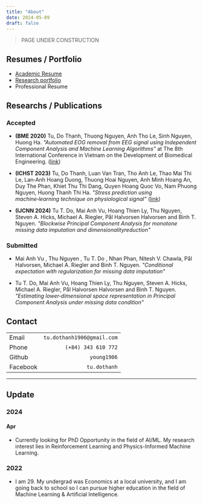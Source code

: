 ```yaml
---
title: "About"
date: 2024-05-09
draft: false 
---
```


<!-- (**May 2024**) Currently looking for PhD Opportunity in the field of AI/ML. My research interest lies in Reinforcement Learning and Physics-Informed Machine Learning. -->

> PAGE UNDER CONSTRUCTION


## Resumes / Portfolio
- [Academic Resume](/pdf/01_cv.pdf)
- [Research portfolio](/pdf/interview-tudo.pdf)
- Professional Resume


## Researchs / Publications

### Accepted

- **(BME 2020)** Tu, Do Thanh, Thuong Nguyen, Anh Tho Le, Sinh Nguyen, Huong Ha. *"Automated EOG removal from EEG signal using Independent Component Analysis and Machine Learning Algorithms"* at The 8th International Conference in Vietnam on the Development of Biomedical Engineering. ([link]())

- **(ICHST 2023)** Tu, Do Thanh, Luan Van Tran, Tho Anh Le, Thao Mai Thi Le, Lan‑Anh Hoang Duong, Thuong Hoai Nguyen, Anh Minh Hoang An, Duy The Phan, Khiet Thu Thi Dang, Quyen Hoang Quoc Vo, Nam Phuong Nguyen, Huong Thanh Thi Ha. *"Stress prediction using machine‑learning technique on physiological signal"* ([link]())

- **(IJCNN 2024)** Tu T. Do, Mai Anh Vu, Hoang Thien Ly, Thu Nguyen, Steven A. Hicks, Michael A. Riegler, Pål Halvorsen Halvorsen and Binh T. Nguyen. *"Blockwise Principal Component Analysis for monotone missing data imputation and dimensionalityreduction"*


### Submitted 

- Mai Anh Vu , Thu Nguyen , Tu T. Do , Nhan Phan, Nitesh V. Chawla, Pål Halvorsen, Michael A. Riegler and Binh T. Nguyen. *"Conditional expectation with regularization for missing data imputation"*

- Tu T. Do, Mai Anh Vu, Hoang Thien Ly, Thu Nguyen, Steven A. Hicks, Michael A. Riegler, Pål Halvorsen Halvorsen and Binh T. Nguyen. *"Estimating lower‑dimensional space representation in Principal Component Analysis under missing data condition"*


## Contact

|               |                               | 
| ---           | ---:                          |
| Email         | `tu.dothanh1906@gmail.com`    |
| Phone         | `(+84) 343 610 772`           |
| Github        | `young1906`                   |
| Facebook      | `tu.dothanh`                  |

---
##  Update
###  2024

#### Apr
- Currently looking for PhD Opportunity in the field of AI/ML. My research interest lies in Reinforcement Learning and Physics-Informed Machine Learning.

### 2022
- I am 29. My undergrad was Economics at a local university, and I am going back to school so I can pursue higher education in the field of Machine Learning & Artificial Intelligence.


<!--
TODO:
- [ ] add resume
- [ ] add research experience & research portfolio
-->
